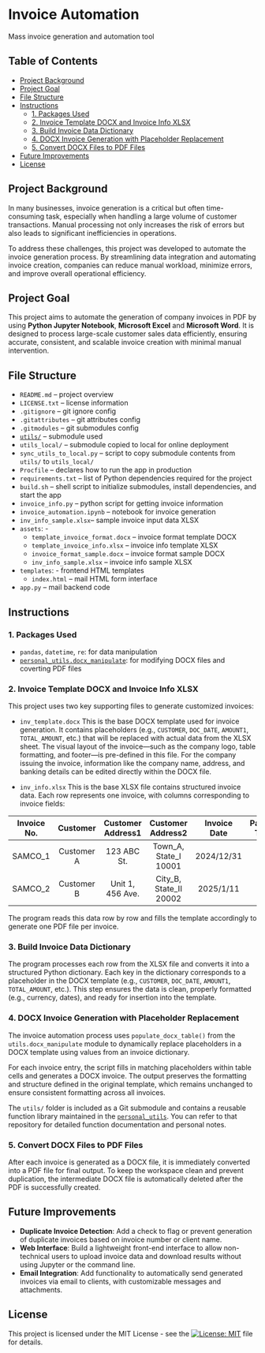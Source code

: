 # Invoice Automation
Mass invoice generation and automation tool

## Table of Contents
- [Project Background](#project-background)
- [Project Goal](#project-goal)
- [File Structure](#file-structure)
- [Instructions](#instructions)
  - [1. Packages Used](#1-packages-used)
  - [2. Invoice Template DOCX and Invoice Info XLSX](#2-invoice-template-docx-and-invoice-info-xlsx)
  - [3. Build Invoice Data Dictionary](#3-build-invoice-data-dictionary)
  - [4. DOCX Invoice Generation with Placeholder Replacement](#4-docx-invoice-generation-with-placeholder-replacement)
  - [5. Convert DOCX Files to PDF Files](#5-convert-docx-files-to-pdf-files)
- [Future Improvements](#future-improvements)
- [License](#license)

## Project Background
In many businesses, invoice generation is a critical but often time-consuming task, especially when handling a large volume of customer transactions. Manual processing not only increases the risk of errors but also leads to significant inefficiencies in operations.

To address these challenges, this project was developed to automate the invoice generation process. By streamlining data integration and automating invoice creation, companies can reduce manual workload, minimize errors, and improve overall operational efficiency.

## Project Goal
This project aims to automate the generation of company invoices in PDF by using **Python Jupyter Notebook**, **Microsoft Excel** and **Microsoft Word**. It is designed to process large-scale customer sales data efficiently, ensuring accurate, consistent, and scalable invoice creation with minimal manual intervention.

## File Structure
- `README.md` – project overview
- `LICENSE.txt` – license information
- `.gitignore` – git ignore config
- `.gitattributes` – git attributes config
- `.gitmodules` – git submodules config
- [`utils/`](https://github.com/leopengningchuan/personal_utils) – submodule used
- `utils_local/` – submodule copied to local for online deployment
- `sync_utils_to_local.py` –  script to copy submodule contents from `utils/` to `utils_local/`
- `Procfile` – declares how to run the app in production
- `requirements.txt` – list of Python dependencies required for the project
- `build.sh` – shell script to initialize submodules, install dependencies, and start the app
- `invoice_info.py` – python script for getting invoice information
- `invoice_automation.ipynb` – notebook for invoice generation  
- `inv_info_sample.xlsx`– sample invoice input data XLSX
- `assets`: - 
  - `template_invoice_format.docx` – invoice format template DOCX
  - `template_invoice_info.xlsx` – invoice info template XLSX
  - `invoice_format_sample.docx` – invoice format sample DOCX
  - `inv_info_sample.xlsx` – invoice info sample XLSX
- `templates`: - frontend HTML templates 
  - `index.html` – mail HTML form interface
- `app.py`  – mail backend code

## Instructions

### 1. Packages Used
- `pandas`, `datetime`, `re`: for data manipulation
- [`personal_utils.docx_manipulate`](https://github.com/leopengningchuan/personal_utils): for modifying DOCX files and coverting PDF files

### 2. Invoice Template DOCX and Invoice Info XLSX
This project uses two key supporting files to generate customized invoices:
- `inv_template.docx`
This is the base DOCX template used for invoice generation. It contains placeholders (e.g., `CUSTOMER`, `DOC_DATE`, `AMOUNT1`, `TOTAL_AMOUNT`, etc.) that will be replaced with actual data from the XLSX sheet.
The visual layout of the invoice—such as the company logo, table formatting, and footer—is pre-defined in this file. For the company issuing the invoice, information like the company name, address, and banking details can be edited directly within the DOCX file.

- `inv_info.xlsx`
This is the base XLSX file contains structured invoice data. Each row represents one invoice, with columns corresponding to invoice fields:

| Invoice No. |  Customer  | Customer Address1 |    Customer Address2   | Invoice Date | Payment Terms |    Item   |       Detail      |               Unit Price               | Quantity |
|:-----------:|:----------:|:-----------------:|:----------------------:|:------------:|:-------------:|:---------:|:-----------------:|:--------------------------------------:|:--------:|
|   SAMCO_1   | Customer A |    123 ABC St.    |  Town_A, State_I 10001 |  2024/12/31  |       30      | Product 1 | Product 1 details |                                  9.00  |    170   |
|   SAMCO_2   | Customer B |  Unit 1, 456 Ave. | City_B, State_II 20002 |   2025/1/11  |       90      | Product 7 | Product 7 details |                               69.00    |    302   |

The program reads this data row by row and fills the template accordingly to generate one PDF file per invoice.

### 3. Build Invoice Data Dictionary
The program processes each row from the XLSX file and converts it into a structured Python dictionary. Each key in the dictionary corresponds to a placeholder in the DOCX template (e.g., `CUSTOMER`, `DOC_DATE`, `AMOUNT1`, `TOTAL_AMOUNT`, etc.). This step ensures the data is clean, properly formatted (e.g., currency, dates), and ready for insertion into the template.

### 4. DOCX Invoice Generation with Placeholder Replacement
The invoice automation process uses `populate_docx_table()` from the `utils.docx_manipulate` module to dynamically replace placeholders in a DOCX template using values from an invoice dictionary.

For each invoice entry, the script fills in matching placeholders within table cells and generates a DOCX invoice. The output preserves the formatting and structure defined in the original template, which remains unchanged to ensure consistent formatting across all invoices.

The `utils/` folder is included as a Git submodule and contains a reusable function library maintained in the [`personal_utils`](https://github.com/leopengningchuan/personal_utils). You can refer to that repository for detailed function documentation and personal notes.

### 5. Convert DOCX Files to PDF Files
After each invoice is generated as a DOCX file, it is immediately converted into a PDF file for final output. To keep the workspace clean and prevent duplication, the intermediate DOCX file is automatically deleted after the PDF is successfully created.

## Future Improvements
- **Duplicate Invoice Detection**: Add a check to flag or prevent generation of duplicate invoices based on invoice number or client name.
- **Web Interface**: Build a lightweight front-end interface to allow non-technical users to upload invoice data and download results without using Jupyter or the command line.
- **Email Integration**: Add functionality to automatically send generated invoices via email to clients, with customizable messages and attachments.

## License
This project is licensed under the MIT License - see the [![License: MIT](https://img.shields.io/badge/License-MIT-yellow.svg)](https://github.com/leopengningchuan/invoice-automation?tab=MIT-1-ov-file) file for details.
